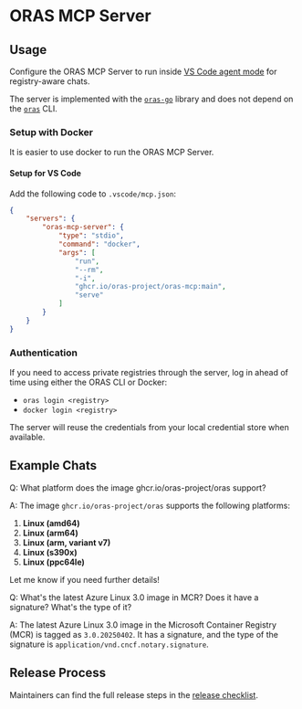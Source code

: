 # ORAS MCP Server

## Usage

Configure the ORAS MCP Server to run inside [VS Code agent mode](https://code.visualstudio.com/docs/copilot/chat/chat-agent-mode) for registry-aware chats.

The server is implemented with the [`oras-go`](https://github.com/oras-project/oras-go) library and does not depend on the [`oras`](https://github.com/oras-project/oras) CLI.

### Setup with Docker

It is easier to use docker to run the ORAS MCP Server.

#### Setup for VS Code

Add the following code to `.vscode/mcp.json`:

```json
{
    "servers": {
        "oras-mcp-server": {
            "type": "stdio",
            "command": "docker",
            "args": [
                "run",
                "--rm",
                "-i",
                "ghcr.io/oras-project/oras-mcp:main",
                "serve"
            ]
        }
    }
}
```

### Authentication

If you need to access private registries through the server, log in ahead of time using either the ORAS CLI or Docker:

- `oras login <registry>`
- `docker login <registry>`

The server will reuse the credentials from your local credential store when available.

## Example Chats

Q: What platform does the image ghcr.io/oras-project/oras support?

A: The image `ghcr.io/oras-project/oras` supports the following platforms:

1. **Linux (amd64)**
2. **Linux (arm64)**
3. **Linux (arm, variant v7)**
4. **Linux (s390x)**
5. **Linux (ppc64le)**

Let me know if you need further details!

Q: What's the latest Azure Linux 3.0 image in MCR? Does it have a signature? What's the type of it?

A: The latest Azure Linux 3.0 image in the Microsoft Container Registry (MCR) is tagged as `3.0.20250402`. It has a signature, and the type of the signature is `application/vnd.cncf.notary.signature`.

## Release Process

Maintainers can find the full release steps in the [release checklist](./RELEASE_CHECKLIST.md).
